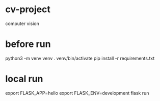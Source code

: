 # cv-project
computer vision

# before run
python3 -m venv venv
. venv/bin/activate
pip install -r requirements.txt

# local run
export FLASK_APP=hello
export FLASK_ENV=development
flask run
